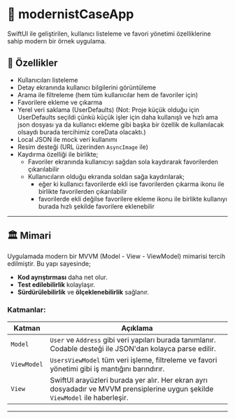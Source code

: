 # 🧩 modernistCaseApp

SwiftUI ile geliştirilen, kullanıcı listeleme ve favori yönetimi özelliklerine sahip modern bir örnek uygulama.

## 📱 Özellikler

- Kullanıcıları listeleme
- Detay ekranında kullanıcı bilgilerini görüntüleme
- Arama ile filtreleme (hem tüm kullanıcılar hem de favoriler için)
- Favorilere ekleme ve çıkarma
- Yerel veri saklama (UserDefaults) (Not: Proje küçük olduğu için UserDefaults seçildi çünkü küçük işler için daha kullanışlı ve hızlı ama json dosyası ya da kullanıcı ekleme gibi başka bir özellik de kullanılacak olsaydı burada tercihimiz coreData olacaktı.)
- Local JSON ile mock veri kullanımı
- Resim desteği (URL üzerinden `AsyncImage` ile)
- Kaydırma özelliği ile birlikte;
    - Favoriler ekranında kullanıcıyı sağdan sola kaydırarak favorilerden çıkarılabilir
    - Kullanıcıların olduğu ekranda soldan sağa kaydırılarak;
        - eğer ki kullanıcı favorilerde ekli ise favorilerden çıkarma ikonu ile birlikte favorilerden çıkarılabilir
        - favorilerde ekli değilse favorilere ekleme ikonu ile birlikte kullanıyı burada hızlı şekilde favorilere eklenebilir

---

## 🏛 Mimari

Uygulamada modern bir MVVM (Model - View - ViewModel) mimarisi tercih edilmiştir. Bu yapı sayesinde;

- **Kod ayrıştırması** daha net olur.
- **Test edilebilirlik** kolaylaşır.
- **Sürdürülebilirlik** ve **ölçeklenebilirlik** sağlanır.

### Katmanlar:

| Katman      | Açıklama |
|-------------|----------|
| `Model`     | `User` ve `Address` gibi veri yapıları burada tanımlanır. Codable desteği ile JSON'dan kolayca parse edilir. |
| `ViewModel` | `UsersViewModel` tüm veri işleme, filtreleme ve favori yönetimi gibi iş mantığını barındırır. |
| `View`      | SwiftUI arayüzleri burada yer alır. Her ekran ayrı dosyadadır ve MVVM prensiplerine uygun şekilde `ViewModel` ile haberleşir. |

---
